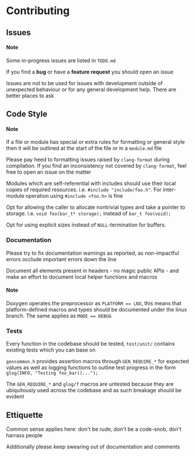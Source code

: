 # Contributing

## Issues

#### Note
Some in-progress issues are listed in `TODO.md`

If you find a **bug** or have a **feature request** you should open an issue

Issues are not to be used for issues with development outside of unexpected behaviour or for any general development help. There are better places to ask

## Code Style

#### Note
If a file or module has special or extra rules for formatting or general style then it will be outlined at the start of the file or in a `module.md` file

Please pay heed to formatting issues raised by `clang-format` during compilation. If you find an inconsistency not covered by `clang-format`, feel free to open an issue on the matter

Modules which are self-referential with includes should use their local copies of required resources. i.e. `#include "include/foo.h"`. For inter-module operation using `#include <foo.h>` is fine

Opt for allowing the caller to allocate nontrivial types and take a pointer to storage. i.e. `void foo(bar_t* storage);` instead of `bar_t foo(void);`

Opt for using explicit sizes instead of `NULL`-termination for buffers.

### Documentation

Please try to fix documentation warnings as reported, as non-impactful errors occlude important errors down the line

Document all elements present in headers - no magic public APIs - and make an effort to document local helper functions and macros

#### Note
Doxygen operates the preprocessor as `PLATFORM == LNX`, this means that platform-defined macros and types should be documented under the linux branch. The same applies as `MODE == DEBUG`

### Tests

Every function in the codebase should be tested, `test/unit/` contains existing tests which you can base on

`gencommon.h` provides assertion macros through `GEN_REQUIRE_*` for expected values as well as logging functions to outline test progress in the form `glog(INFO, "Testing foo_bar()...");`

The `GEN_REQUIRE_*` and `glog/f` macros are untested because they are ubiquitously used across the codebase and as such breakage should be evident

## Ettiquette

Common sense applies here: don't be rude, don't be a code-snob, don't harrass people

Additionally please keep swearing out of documentation and comments
